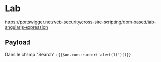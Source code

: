 # Lab

https://portswigger.net/web-security/cross-site-scripting/dom-based/lab-angularjs-expression

## Payload

Dans le champ "Search" : `{{$on.constructor('alert(1)')()}}`